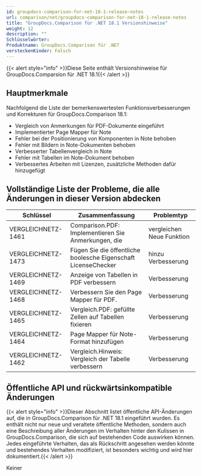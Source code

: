 ```yaml
---
id: groupdocs-comparison-for-net-18-1-release-notes
url: comparison/net/groupdocs-comparison-for-net-18-1-release-notes
title: "GroupDocs.Comparison für .NET 18.1 Versionshinweise"
weight: 12
description: ""
Schlüsselwörter:
Produktname: GroupDocs.Comparison für .NET
versteckenKinder: Falsch
---
```

{{< alert style="info" >}}Diese Seite enthält Versionshinweise für GroupDocs.Comparsion für .NET 18.1{{< /alert >}}

## Hauptmerkmale

Nachfolgend die Liste der bemerkenswertesten Funktionsverbesserungen und Korrekturen für GroupDocs.Comparison 18.1:

* Vergleich von Anmerkungen für PDF-Dokumente eingeführt
* Implementierter Page Mapper für Note
* Fehler bei der Positionierung von Komponenten in Note behoben
* Fehler mit Bildern in Note-Dokumenten behoben
* Verbesserter Tabellenvergleich in Note
* Fehler mit Tabellen im Note-Dokument behoben
* Verbessertes Arbeiten mit Lizenzen, zusätzliche Methoden dafür hinzugefügt

## Vollständige Liste der Probleme, die alle Änderungen in dieser Version abdecken

| Schlüssel | Zusammenfassung | Problemtyp |
| --- | --- | --- |
| VERGLEICHNETZ-1461 | Comparison.PDF: Implementieren Sie Anmerkungen, die | vergleichen Neue Funktion |
| VERGLEICHNETZ-1473 | Fügen Sie die öffentliche boolesche Eigenschaft LicenseChecker | hinzu Verbesserung |
| VERGLEICHNETZ-1469 | Anzeige von Tabellen in PDF verbessern | Verbesserung |
| VERGLEICHNETZ-1468 | Verbessern Sie den Page Mapper für PDF. | Verbesserung |
| VERGLEICHNETZ-1465 | Vergleich.PDF: gefüllte Zellen auf Tabellen fixieren | Verbesserung |
| VERGLEICHNETZ-1464 | Page Mapper für Note-Format hinzufügen | Verbesserung |
| VERGLEICHNETZ-1462 | Vergleich.Hinweis: Vergleich der Tabelle verbessern | Verbesserung |

## Öffentliche API und rückwärtsinkompatible Änderungen

{{< alert style="info" >}}Dieser Abschnitt listet öffentliche API-Änderungen auf, die in GroupDocs.Comparison für .NET 18.1 eingeführt wurden. Es enthält nicht nur neue und veraltete öffentliche Methoden, sondern auch eine Beschreibung aller Änderungen im Verhalten hinter den Kulissen in GroupDocs.Comparison, die sich auf bestehenden Code auswirken können. Jedes eingeführte Verhalten, das als Rückschritt angesehen werden könnte und bestehendes Verhalten modifiziert, ist besonders wichtig und wird hier dokumentiert.{{< /alert >}}

Keiner

